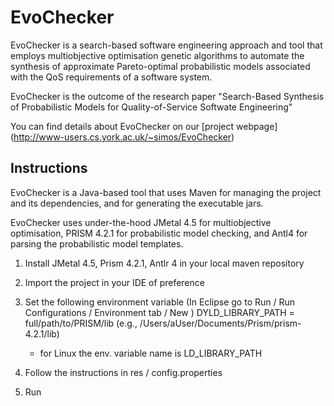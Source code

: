 # EvoChecker

EvoChecker is a search-based software engineering approach and tool that employs multiobjective optimisation genetic algorithms to automate the synthesis of approximate Pareto-optimal probabilistic models associated with the QoS requirements of a software system.

EvoChecker is the outcome of the research paper "Search-Based Synthesis of Probabilistic Models for Quality-of-Service Softwate Engineering"

You can find details about EvoChecker on our [project webpage] (http://www-users.cs.york.ac.uk/~simos/EvoChecker)


Instructions
------------

EvoChecker is a Java-based tool that uses Maven for managing the project and its dependencies, and for generating the executable jars.

EvoChecker uses under-the-hood JMetal 4.5 for multiobjective optimisation, PRISM 4.2.1 for probabilistic model checking, and Antl4 for parsing the probabilistic model templates.

1) Install JMetal 4.5, Prism 4.2.1, Antlr 4 in your local maven repository

2) Import the project in your IDE of preference

3) Set the following environment variable (In Eclipse go to Run / Run Configurations / Environment tab / New )
   DYLD_LIBRARY_PATH = full/path/to/PRISM/lib (e.g., /Users/aUser/Documents/Prism/prism-4.2.1/lib)
   * for Linux the env. variable name is LD_LIBRARY_PATH

4) Follow the instructions in res / config.properties

5) Run